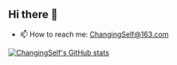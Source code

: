 ## Hi there 👋

- 📫 How to reach me: ChangingSelf@163.com

<!--
**ChangingSelf/ChangingSelf** is a ✨ _special_ ✨ repository because its `README.md` (this file) appears on your GitHub profile.

Here are some ideas to get you started:

- 🔭 I’m currently working on ...
- 🌱 I’m currently learning ...
- 👯 I’m looking to collaborate on ...
- 🤔 I’m looking for help with ...
- 💬 Ask me about ...
- 📫 How to reach me: ...
- 😄 Pronouns: ...
- ⚡ Fun fact: ...
-->
[![ChangingSelf's GitHub stats](https://github-readme-stats.vercel.app/api?username=ChangingSelf)](https://github.com/ChangingSelf/github-readme-stats)

